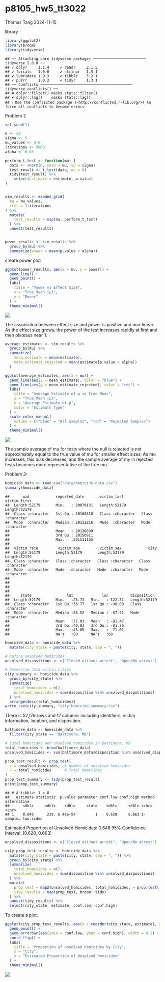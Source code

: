 p8105_hw5_tt3022
================
Thomas Tang
2024-11-15

library

``` r
library(ggplot2)
library(broom)
library(tidyverse)
```

    ## ── Attaching core tidyverse packages ──────────────────────── tidyverse 2.0.0 ──
    ## ✔ dplyr     1.1.4     ✔ readr     2.1.5
    ## ✔ forcats   1.0.0     ✔ stringr   1.5.1
    ## ✔ lubridate 1.9.3     ✔ tibble    3.2.1
    ## ✔ purrr     1.0.2     ✔ tidyr     1.3.1
    ## ── Conflicts ────────────────────────────────────────── tidyverse_conflicts() ──
    ## ✖ dplyr::filter() masks stats::filter()
    ## ✖ dplyr::lag()    masks stats::lag()
    ## ℹ Use the conflicted package (<http://conflicted.r-lib.org/>) to force all conflicts to become errors

Problem 2

``` r
set.seed(1)

n <- 30            
sigma <- 5          
mu_values <- 0:6    
iterations <- 5000  
alpha <- 0.05      

perform_t_test <- function(mu) {
  data <- rnorm(n, mean = mu, sd = sigma)
  test_result <- t.test(data, mu = 0)
  tidy(test_result) %>% 
    select(estimate = estimate, p.value)
}


sim_results <- expand_grid(
  mu = mu_values,
  iter = 1:iterations
) %>%
  mutate(
    test_results = map(mu, perform_t_test)
  ) %>%
  unnest(test_results)


power_results <- sim_results %>%
  group_by(mu) %>%
  summarize(power = mean(p.value < alpha))
```

create power plot

``` r
ggplot(power_results, aes(x = mu, y = power)) +
  geom_line() +
  geom_point() +
  labs(
    title = "Power vs Effect Size",
    x = "True Mean (μ)",
    y = "Power"
  ) +
  theme_minimal()
```

![](p8105_hw5_tt3022_files/figure-gfm/unnamed-chunk-3-1.png)<!-- -->

The association between effect size and power is positive and
non-linear. As the effect size grows, the power of the test increases
rapidly at first and then plateaus near 1.

``` r
average_estimates <- sim_results %>%
  group_by(mu) %>%
  summarize(
    mean_estimate = mean(estimate),
    mean_estimate_rejected = mean(estimate[p.value < alpha])
  )

ggplot(average_estimates, aes(x = mu)) +
  geom_line(aes(y = mean_estimate), color = "blue") +
  geom_line(aes(y = mean_estimate_rejected), color = "red") +
  labs(
    title = "Average Estimate of µ vs True Mean",
    x = "True Mean (μ)",
    y = "Average Estimate of μ",
    color = "Estimate Type"
  ) +
  scale_color_manual(
    values = c("blue" = "All Samples", "red" = "Rejected Samples")
  ) +
  theme_minimal()
```

![](p8105_hw5_tt3022_files/figure-gfm/unnamed-chunk-4-1.png)<!-- -->

The sample average of mu for tests where the null is rejected is not
approximately equal to the true value of mu for smaller effect sizes. As
mu increases, this bias decreases, and the sample average of my in
rejected tests becomes more representative of the true mu.

Problem 3:

``` r
homicide_data <- read_csv("data/homicide-data.csv")
summary(homicide_data)
```

    ##      uid            reported_date       victim_last        victim_first      
    ##  Length:52179       Min.   : 20070101   Length:52179       Length:52179      
    ##  Class :character   1st Qu.: 20100318   Class :character   Class :character  
    ##  Mode  :character   Median : 20121216   Mode  :character   Mode  :character  
    ##                     Mean   : 20130899                                        
    ##                     3rd Qu.: 20150911                                        
    ##                     Max.   :201511105                                        
    ##                                                                              
    ##  victim_race         victim_age         victim_sex            city          
    ##  Length:52179       Length:52179       Length:52179       Length:52179      
    ##  Class :character   Class :character   Class :character   Class :character  
    ##  Mode  :character   Mode  :character   Mode  :character   Mode  :character  
    ##                                                                             
    ##                                                                             
    ##                                                                             
    ##                                                                             
    ##     state                lat             lon          disposition       
    ##  Length:52179       Min.   :25.73   Min.   :-122.51   Length:52179      
    ##  Class :character   1st Qu.:33.77   1st Qu.: -96.00   Class :character  
    ##  Mode  :character   Median :38.52   Median : -87.71   Mode  :character  
    ##                     Mean   :37.03   Mean   : -91.47                     
    ##                     3rd Qu.:40.03   3rd Qu.: -81.76                     
    ##                     Max.   :45.05   Max.   : -71.01                     
    ##                     NA's   :60      NA's   :60

``` r
homicide_data <- homicide_data %>%
  mutate(city_state = paste(city, state, sep = ", "))

# Define unsolved homicides
unsolved_dispositions <- c("Closed without arrest", "Open/No arrest")

# Summarize data within cities
city_summary <- homicide_data %>%
  group_by(city_state) %>%
  summarize(
    total_homicides = n(),
    unsolved_homicides = sum(disposition %in% unsolved_dispositions)
  ) %>%
  arrange(desc(total_homicides))
write_csv(city_summary, "city_homicide_summary.csv")
```

There is 52,179 rows and 12 columns including identifiers, victim
information, location, and disposition.

``` r
baltimore_data <- homicide_data %>%
  filter(city_state == "Baltimore, MD")

# Total homicides and unsolved homicides in Baltimore, MD
total_homicides <- nrow(baltimore_data)
unsolved_homicides <- sum(baltimore_data$disposition %in% unsolved_dispositions)

prop_test_result <- prop.test(
  x = unsolved_homicides,  # Number of unsolved homicides
  n = total_homicides      # Total homicides
)
prop_test_summary <- tidy(prop_test_result)
print(prop_test_summary)
```

    ## # A tibble: 1 × 8
    ##   estimate statistic  p.value parameter conf.low conf.high method    alternative
    ##      <dbl>     <dbl>    <dbl>     <int>    <dbl>     <dbl> <chr>     <chr>      
    ## 1    0.646      239. 6.46e-54         1    0.628     0.663 1-sample… two.sided

Estimated Proportion of Unsolved Homicides: 0.646 95% Confidence
Interval: \[0.628, 0.663\]

``` r
unsolved_dispositions <- c("Closed without arrest", "Open/No arrest")

city_prop_test_results <- homicide_data %>%
  mutate(city_state = paste(city, state, sep = ", ")) %>%
  group_by(city_state) %>%
  summarize(
    total_homicides = n(),
    unsolved_homicides = sum(disposition %in% unsolved_dispositions)
  ) %>%
  mutate(
    prop_test = map2(unsolved_homicides, total_homicides, ~ prop.test(.x, .y)),
    tidy_results = map(prop_test, broom::tidy)
  ) %>%
  unnest(tidy_results) %>%
  select(city_state, estimate, conf.low, conf.high)
```

To create a plot:

``` r
ggplot(city_prop_test_results, aes(x = reorder(city_state, estimate), y = estimate)) +
  geom_point() +
  geom_errorbar(aes(ymin = conf.low, ymax = conf.high), width = 0.2) +
  coord_flip() +
  labs(
    title = "Proportion of Unsolved Homicides by City",
    x = "City",
    y = "Estimated Proportion of Unsolved Homicides"
  ) +
  theme_minimal()
```

![](p8105_hw5_tt3022_files/figure-gfm/unnamed-chunk-8-1.png)<!-- -->

